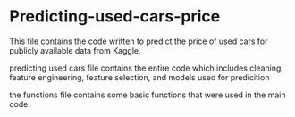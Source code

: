 # Predicting-used-cars-price

This file contains the code written to predict the price of used cars for publicly available data from Kaggle. 

predicting used cars file contains the entire code which includes cleaning, feature engineering, feature selection, and models used for predicition 

the functions file contains some basic functions that were used in the main code.
